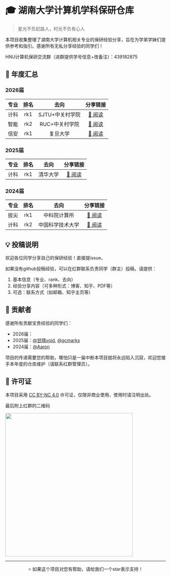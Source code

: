 # 🎓 湖南大学计算机学科保研仓库

> 星光不负赶路人，时光不负有心人

本项目收集整理了湖南大学计算机相关专业的保研经验分享，旨在为学弟学妹们提供参考和指引。感谢所有无私分享经验的同学们！

HNU计算机保研交流群（进群提供学号信息+改备注）：439182875

## 📅 年度汇总

### 2026届
| 专业 | 排名 |      去向       |                          分享链接                          |
| :--: | :--: | :-------------: | :--------------------------------------------------------: |
| 计科 | rk1  | SJTU+中关村学院 | [📖 阅读](https://zhuanlan.zhihu.com/p/1951402364398461456) |
| 智能 | rk2  | RUC+中关村学院  | [📖 阅读](https://zhuanlan.zhihu.com/p/1951285345363693688) |
| 信安 | rk1  | 复旦大学  | [📖 阅读](https://zhuanlan.zhihu.com/p/1954605653470455007) |

### 2025届
| 专业 | 排名 |   去向   |                         分享链接                         |
| :--: | :--: | :------: | :------------------------------------------------------: |
| 计科 | rk1  | 清华大学 | [📖 阅读](https://wolfvoid.github.io/2024/09/29/Bao-Yan/) |

### 2024届
| 专业 | 排名 |       去向       |                           分享链接                           |
| :--: | :--: | :--------------: | :----------------------------------------------------------: |
| 拔尖 | rk1  |   中科院计算所   | [📖 阅读](https://blog.csdn.net/qq_51945248/article/details/131876538) |
| 计科 | rk2  | 中国科学技术大学 | [📖 阅读](https://blog.csdn.net/Aaron503/article/details/133496148) |

## 💡 投稿说明

欢迎各位同学分享自己的保研经验！直接提issue， 

如果没有github投稿经验，可以在红群联系负责同学（群主）投稿，请提供：

1. 基本信息（专业、rank、去向）
2. 经验分享内容（可多种形式：博客、知乎、PDF等）
3. 可选：联系方式（如邮箱、知乎主页等）

## 🤝 贡献者

感谢所有贡献宝贵经验的同学们：

- 2026届：
- 2025届：[@甘晴void](https://github.com/wolfvoid), [@gcmarks](https://github.com/gcmarks)
- 2024届：[@Aaron](https://github.com/A-Y-1)

项目的传递需要您的帮助，哪怕只是一届中断本项目就将永远陷入沉寂，欢迎您接手本年度的仓库维护（请联系红群管理员）。

## 📜 许可证

本项目采用 [CC BY-NC 4.0](https://creativecommons.org/licenses/by-nc/4.0/) 许可证，仅限非商业使用，使用时请注明出处。

最后附上红群的二维码

<img src="imgs/RedGroup.jpg" width="400" height="450">

---

<p align="center">
⭐ 如果这个项目对您有帮助，请给我们一个star表示支持！
</p>
